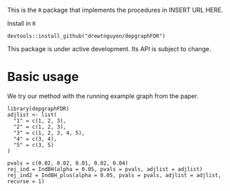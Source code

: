 This is the `R` package that implements the procedures 
in INSERT URL HERE.

Install in `R` 
```{r}
devtools::install_github("drewtnguyen/depgraphFDR")
```

This package is under active development. Its API is subject to change. 

# Basic usage

We try our method with the running example graph from the paper. 

```{r}
library(depgraphFDR)
adjlist <- list(
  "1" = c(1, 2, 3),  
  "2" = c(1, 2, 3),  
  "3" = c(1, 2, 3, 4, 5),  
  "4" = c(3, 4),  
  "5" = c(3, 5)   
)

pvals = c(0.02, 0.02, 0.01, 0.02, 0.04)
rej_ind = IndBH(alpha = 0.05, pvals = pvals, adjlist = adjlist)
rej_ind2 = IndBH_plus(alpha = 0.05, pvals = pvals, adjlist = adjlist, recurse = 1)
```

